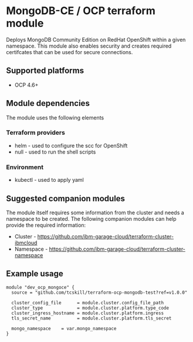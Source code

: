 #  MongoDB-CE / OCP terraform module

Deploys MongoDB Community Edition on RedHat OpenShift within a given namespace.  This module also enables security and creates required certifcates that can be used for secure connections.  

## Supported platforms

- OCP 4.6+

## Module dependencies

The module uses the following elements

### Terraform providers

- helm - used to configure the scc for OpenShift
- null - used to run the shell scripts

### Environment

- kubectl - used to apply yaml 

## Suggested companion modules

The module itself requires some information from the cluster and needs a
namespace to be created. The following companion
modules can help provide the required information:

- Cluster - https://github.com/ibm-garage-cloud/terraform-cluster-ibmcloud
- Namespace - https://github.com/ibm-garage-cloud/terraform-cluster-namespace

## Example usage

```hcl-terraform
module "dev_ocp_mongoce" {
  source = "github.com/tcskill/terraform-ocp-mongodb-test?ref=v1.0.0"

  cluster_config_file      = module.cluster.config_file_path
  cluster_type             = module.cluster.platform.type_code
  cluster_ingress_hostname = module.cluster.platform.ingress
  tls_secret_name          = module.cluster.platform.tls_secret
  
  mongo_namespace    = var.mongo_namespace
}
```

